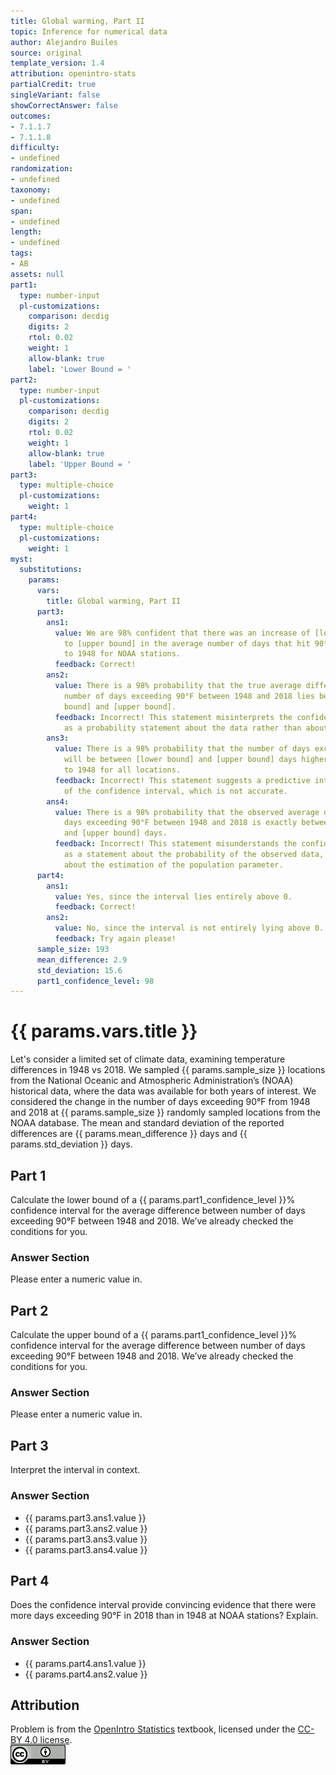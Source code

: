 ```yaml
---
title: Global warming, Part II
topic: Inference for numerical data
author: Alejandro Builes
source: original
template_version: 1.4
attribution: openintro-stats
partialCredit: true
singleVariant: false
showCorrectAnswer: false
outcomes:
- 7.1.1.7
- 7.1.1.8
difficulty:
- undefined
randomization:
- undefined
taxonomy:
- undefined
span:
- undefined
length:
- undefined
tags:
- AB
assets: null
part1:
  type: number-input
  pl-customizations:
    comparison: decdig
    digits: 2
    rtol: 0.02
    weight: 1
    allow-blank: true
    label: 'Lower Bound = '
part2:
  type: number-input
  pl-customizations:
    comparison: decdig
    digits: 2
    rtol: 0.02
    weight: 1
    allow-blank: true
    label: 'Upper Bound = '
part3:
  type: multiple-choice
  pl-customizations:
    weight: 1
part4:
  type: multiple-choice
  pl-customizations:
    weight: 1
myst:
  substitutions:
    params:
      vars:
        title: Global warming, Part II
      part3:
        ans1:
          value: We are 98% confident that there was an increase of [lower bound]
            to [upper bound] in the average number of days that hit 90°F in 2018 relative
            to 1948 for NOAA stations.
          feedback: Correct!
        ans2:
          value: There is a 98% probability that the true average difference in the
            number of days exceeding 90°F between 1948 and 2018 lies between [lower
            bound] and [upper bound].
          feedback: Incorrect! This statement misinterprets the confidence interval
            as a probability statement about the data rather than about the interval.
        ans3:
          value: There is a 98% probability that the number of days exceeding 90°F
            will be between [lower bound] and [upper bound] days higher in 2018 compared
            to 1948 for all locations.
          feedback: Incorrect! This statement suggests a predictive interpretation
            of the confidence interval, which is not accurate.
        ans4:
          value: There is a 98% probability that the observed average difference of
            days exceeding 90°F between 1948 and 2018 is exactly between [lower bound]
            and [upper bound] days.
          feedback: Incorrect! This statement misunderstands the confidence interval
            as a statement about the probability of the observed data, rather than
            about the estimation of the population parameter.
      part4:
        ans1:
          value: Yes, since the interval lies entirely above 0.
          feedback: Correct!
        ans2:
          value: No, since the interval is not entirely lying above 0.
          feedback: Try again please!
      sample_size: 193
      mean_difference: 2.9
      std_deviation: 15.6
      part1_confidence_level: 98
---
```

# {{ params.vars.title }}
Let's consider a limited set of climate data, examining temperature differences in 1948 vs 2018. We sampled {{ params.sample_size }} locations from the National Oceanic and Atmospheric Administration’s (NOAA) historical data, where the data was available for both years of interest. We considered the change in the number of days exceeding 90°F from 1948 and 2018 at {{ params.sample_size }} randomly sampled locations from the NOAA database. The mean and standard deviation of the reported differences are {{ params.mean_difference }} days and {{ params.std_deviation }} days.

## Part 1

Calculate the lower bound of a {{ params.part1_confidence_level }}% confidence interval for the average difference between number of days exceeding 90°F between 1948 and 2018. We’ve already checked the conditions for you.

### Answer Section

Please enter a numeric value in.

## Part 2

Calculate the upper bound of a {{ params.part1_confidence_level }}% confidence interval for the average difference between number of days exceeding 90°F between 1948 and 2018. We’ve already checked the conditions for you.

### Answer Section

Please enter a numeric value in.

## Part 3

Interpret the interval in context.

### Answer Section

- {{ params.part3.ans1.value }}
- {{ params.part3.ans2.value }}
- {{ params.part3.ans3.value }}
- {{ params.part3.ans4.value }}

## Part 4

Does the confidence interval provide convincing evidence that there were more days exceeding 90°F in
2018 than in 1948 at NOAA stations? Explain.

### Answer Section

- {{ params.part4.ans1.value }}
- {{ params.part4.ans2.value }}

## Attribution

Problem is from the [OpenIntro Statistics](https://openintro.org/book/os/) textbook, licensed under the [CC-BY 4.0 license](https://creativecommons.org/licenses/by/4.0/).<br>![Image representing the Creative Commons 4.0 BY license.](https://raw.githubusercontent.com/firasm/bits/master/by.png)